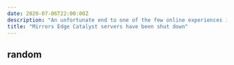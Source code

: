 ```yaml
--- 
date: 2020-07-06T22:00:00Z 
description: "An unfortunate end to one of the few online experiences i actually enjoyed"
title: "Mirrors Edge Catalyst servers have been shut down"
---
```


## random
